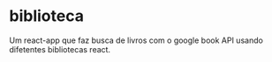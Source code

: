 # biblioteca
Um react-app que faz busca de livros com o google book API usando difetentes bibliotecas react.
